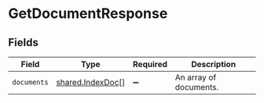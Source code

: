 # GetDocumentResponse


## Fields

| Field                                                       | Type                                                        | Required                                                    | Description                                                 |
| ----------------------------------------------------------- | ----------------------------------------------------------- | ----------------------------------------------------------- | ----------------------------------------------------------- |
| `documents`                                                 | [shared.IndexDoc](../../../sdk/models/shared/indexdoc.md)[] | :heavy_minus_sign:                                          | An array of documents.                                      |